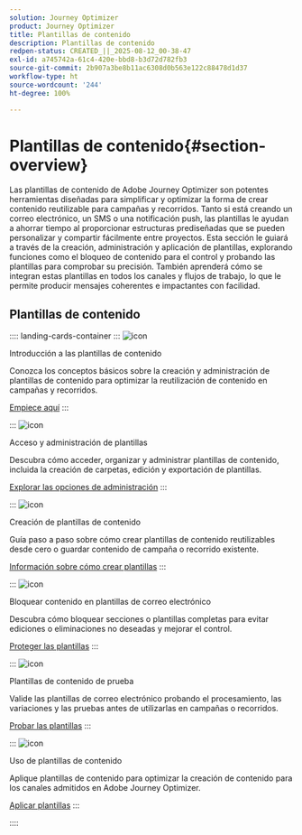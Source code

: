 ```yaml
---
solution: Journey Optimizer
product: Journey Optimizer
title: Plantillas de contenido
description: Plantillas de contenido
redpen-status: CREATED_||_2025-08-12_00-38-47
exl-id: a745742a-61c4-420e-bbd8-b3d72d782fb3
source-git-commit: 2b907a3be8b11ac6308d0b563e122c88478d1d37
workflow-type: ht
source-wordcount: '244'
ht-degree: 100%

---
```


# Plantillas de contenido{#section-overview}

Las plantillas de contenido de Adobe Journey Optimizer son potentes herramientas diseñadas para simplificar y optimizar la forma de crear contenido reutilizable para campañas y recorridos. Tanto si está creando un correo electrónico, un SMS o una notificación push, las plantillas le ayudan a ahorrar tiempo al proporcionar estructuras prediseñadas que se pueden personalizar y compartir fácilmente entre proyectos. Esta sección le guiará a través de la creación, administración y aplicación de plantillas, explorando funciones como el bloqueo de contenido para el control y probando las plantillas para comprobar su precisión. También aprenderá cómo se integran estas plantillas en todos los canales y flujos de trabajo, lo que le permite producir mensajes coherentes e impactantes con facilidad.

## Plantillas de contenido

:::: landing-cards-container
:::
![icon](https://cdn.experienceleague.adobe.com/icons/circle-play.svg?lang=es)

Introducción a las plantillas de contenido

Conozca los conceptos básicos sobre la creación y administración de plantillas de contenido para optimizar la reutilización de contenido en campañas y recorridos.

[Empiece aquí](../using/content-management/content-templates.md)
:::

:::
![icon](https://cdn.experienceleague.adobe.com/icons/list-check.svg?lang=es)

Acceso y administración de plantillas

Descubra cómo acceder, organizar y administrar plantillas de contenido, incluida la creación de carpetas, edición y exportación de plantillas.

[Explorar las opciones de administración](../using/content-management/access-content-templates.md)
:::

:::
![icon](https://cdn.experienceleague.adobe.com/icons/puzzle-piece.svg?lang=es)

Creación de plantillas de contenido

Guía paso a paso sobre cómo crear plantillas de contenido reutilizables desde cero o guardar contenido de campaña o recorrido existente.

[Información sobre cómo crear plantillas](../using/content-management/create-content-templates.md)
:::

:::
![icon](https://cdn.experienceleague.adobe.com/icons/shield-halved.svg?lang=es)

Bloquear contenido en plantillas de correo electrónico

Descubra cómo bloquear secciones o plantillas completas para evitar ediciones o eliminaciones no deseadas y mejorar el control.

[Proteger las plantillas](../using/content-management/content-locking.md)
:::

:::
![icon](https://cdn.experienceleague.adobe.com/icons/gear.svg?lang=es)

Plantillas de contenido de prueba

Valide las plantillas de correo electrónico probando el procesamiento, las variaciones y las pruebas antes de utilizarlas en campañas o recorridos.

[Probar las plantillas](../using/content-management/test-content-templates.md)
:::

:::
![icon](https://cdn.experienceleague.adobe.com/icons/bullseye.svg?lang=es)

Uso de plantillas de contenido

Aplique plantillas de contenido para optimizar la creación de contenido para los canales admitidos en Adobe Journey Optimizer.

[Aplicar plantillas](../using/content-management/use-content-templates.md)
:::

::::

